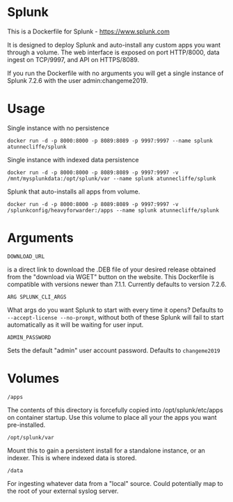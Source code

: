 # Splunk 
This is a Dockerfile for Splunk - https://www.splunk.com

It is designed to deploy Splunk and auto-install any custom apps you want through a volume. The web interface is exposed on port HTTP/8000, data ingest on TCP/9997, and API on HTTPS/8089. 

If you run the Dockerfile with no arguments you will get a single instance of Splunk 7.2.6 with the user admin:changeme2019. 

# Usage
Single instance with no persistence 

`docker run -d -p 8000:8000 -p 8089:8089 -p 9997:9997 --name splunk atunnecliffe/splunk`

Single instance with indexed data persistence

`docker run -d -p 8000:8000 -p 8089:8089 -p 9997:9997 -v /mnt/mysplunkdata:/opt/splunk/var --name splunk atunnecliffe/splunk`

Splunk that auto-installs all apps from volume. 

`docker run -d -p 8000:8000 -p 8089:8089 -p 9997:9997 -v /splunkconfig/heavyforwarder:/apps --name splunk atunnecliffe/splunk`

# Arguments
`DOWNLOAD_URL` 

is a direct link to download the .DEB file of your desired release obtained from the "download via WGET" button on the website. This Dockerfile is compatible with versions newer than 7.1.1. Currently defaults to version 7.2.6. 

`ARG SPLUNK_CLI_ARGS` 

What args do you want Splunk to start with every time it opens? Defaults to `--accept-license --no-prompt`, without both of these Splunk will fail to start automatically as it will be waiting for user input. 

`ADMIN_PASSWORD` 

Sets the default "admin" user account password. Defaults to `changeme2019`


# Volumes

`/apps`

The contents of this directory is forcefully copied into /opt/splunk/etc/apps on container startup. Use this volume to place all your the apps you want pre-installed. 

`/opt/splunk/var` 

Mount this to gain a persistent install for a standalone instance, or an indexer. This is where indexed data is stored. 

`/data` 

For ingesting whatever data from a "local" source. Could potentially map to the root of your external syslog server.
